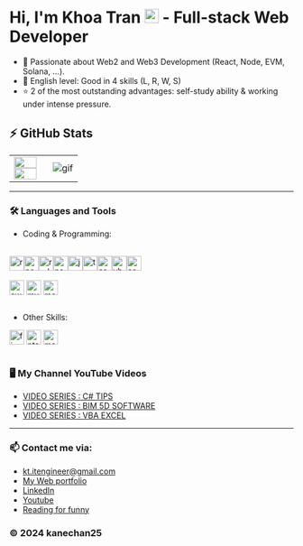 # Hi, I'm Khoa Tran <img src="https://media.giphy.com/media/hvRJCLFzcasrR4ia7z/giphy.gif" width="25px"> - Full-stack Web Developer 


- 🔭 Passionate about Web2 and Web3 Development (React, Node, EVM, Solana, ...).
- 💪 English level: Good in 4 skills (L, R, W, S)
- ⭐ 2 of the most outstanding advantages: self-study ability & working under intense pressure.

## :zap: GitHub Stats

<table>
<tr>
  <td width="50%">
    <img width="95%" src="https://github-readme-stats.vercel.app/api?username=kanechan25&show_icons=true&hide=contribs,issues&hide_border=true" />
    <img width="95%" src="https://github-readme-stats.vercel.app/api/top-langs/?username=kanechan25&layout=compact&hide_border=true" />
  </td>
  <td width="50%"><img alt="gif" align="right" src="https://github.com/kanechan25/kanechan25/blob/main/img/interface/coding-freak.gif" /></td>
</tr>
<table>
  
---
  
### 🛠 Languages and Tools
- Coding & Programming:  
 <br /> 
 <div style="display: flex; flex-direction: row;" > 
  <img alt="react" width="26px" src="https://github.com/kanechan25/kanechan25/blob/main/img/techstack/react.png" />  <img alt="nextjs" width="26px" src="https://github.com/kanechan25/kanechan25/blob/main/img/techstack/nexttjs.png" /> <img alt="redux" width="26px" src="https://github.com/kanechan25/kanechan25/blob/main/img/techstack/redux.png" /> <img alt="nodejs" width="26px" src="https://github.com/kanechan25/kanechan25/blob/main/img/techstack/nodejs.png" />  <img alt="js" width="26px" src="https://github.com/kanechan25/kanechan25/blob/main/img/techstack/js.png" />  <img alt="ts" width="26px" src="https://github.com/kanechan25/kanechan25/blob/main/img/techstack/ts.png" />  <img alt="csharp" width="26px" src="https://github.com/kanechan25/kanechan25/blob/main/img/techstack/csharp.png" />  <img alt="vb" width="26px" src="https://github.com/kanechan25/kanechan25/blob/main/img/techstack/vb.png" />  <img alt="scss" width="26px" src="https://github.com/kanechan25/kanechan25/blob/main/img/techstack/scss.png" />  
 </div>

 <br /> 
  <div style="display: flex; flex-direction: row;" >
  <img alt="aws" width="26px" src="https://github.com/kanechan25/kanechan25/blob/main/img/techstack/aws.png" /> &nbsp; <img alt="mySQL" width="26px" src="https://github.com/kanechan25/kanechan25/blob/main/img/techstack/mysql.png" /> &nbsp; <img alt="mongdb" width="26px" src="https://github.com/kanechan25/kanechan25/blob/main/img/techstack/mongodb.png" /> &nbsp;
  </div>
   <br /> 

- Other Skills:
 <div style="display: flex; flex-direction: row;" >
  <img alt="figma" width="26px" src="https://github.com/kanechan25/kanechan25/blob/main/img/techstack/figma.png" />  &nbsp; <img alt="pts" width="26px" src="https://github.com/kanechan25/kanechan25/blob/main/img/techstack/ptsh.png" />  &nbsp; <img alt="ms" width="26px" src="https://github.com/kanechan25/kanechan25/blob/main/img/techstack/msoffice.png" />  &nbsp;
  
 </div>

 <br /> 

### 🖥 My Channel YouTube Videos

<!-- YOUTUBE:START -->
- [VIDEO SERIES : C# TIPS](https://www.youtube.com/watch?v=IXaVxcmtZks&t=90s&ab_channel=BIMProgress)
- [VIDEO SERIES : BIM 5D SOFTWARE](https://www.youtube.com/playlist?list=PLJPnxfYoe9IqRw9Rt-lozInuOH0PVOBKR)
- [VIDEO SERIES : VBA EXCEL](https://www.youtube.com/playlist?list=PLJPnxfYoe9IruY9Pfd7gx1d4PIVPR3hxq)
<!-- YOUTUBE:END -->

---

### 📫 Contact me via:
- kt.itengineer@gmail.com
- [My Web portfolio](https://khoatran25.vercel.app)
- [LinkedIn](https://www.linkedin.com/in/khoatran2425)
- [Youtube](https://www.youtube.com/c/CE2Dev)
- [Reading for funny](https://ngoatv.blogspot.com/)
### © 2024 kanechan25
